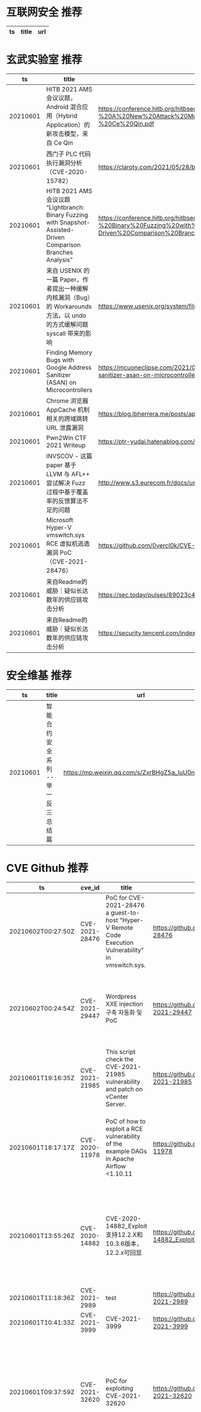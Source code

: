 # 互联网安全 推荐
| ts | title | url| 
| --- | --- | ---| 


# 玄武实验室 推荐
| ts | title | url| 
| --- | --- | ---| 
| 20210601 | HITB 2021 AMS 会议议题，Android 混合应用（Hybrid Application）的新攻击模型，来自 Ce Qin | https://conference.hitb.org/hitbsecconf2021ams/materials/D2T1%20-%20A%20New%20Attack%20Model%20for%20Hybrid%20Mobile%20Applications%20-%20Ce%20Qin.pdf| 
| 20210601 | 西门子 PLC 代码执行漏洞分析（CVE-2020-15782） | https://claroty.com/2021/05/28/blog-research-race-to-native-code-execution-in-plcs/| 
| 20210601 | HITB 2021 AMS 会议议题 “Lightbranch: Binary Fuzzing with Snapshot-Assisted-Driven Comparison Branches Analysis” | https://conference.hitb.org/hitbsecconf2021ams/materials/D2T2%20-%20Binary%20Fuzzing%20with%20Snapshot-Assisted-Driven%20Comparison%20Branch%20Analysis%20-%20Kijong%20Son.pdf| 
| 20210601 | 来自 USENIX 的一篇 Paper，作者提出一种缓解内核漏洞（Bug）的 Workarounds 方法，以 undo 的方式缓解问题 syscall 带来的影响 | https://www.usenix.org/system/files/sec21fall-talebi.pdf| 
| 20210601 | Finding Memory Bugs with Google Address Sanitizer (ASAN) on Microcontrollers | https://mcuoneclipse.com/2021/05/31/finding-memory-bugs-with-google-address-sanitizer-asan-on-microcontrollers/| 
| 20210601 | Chrome 浏览器 AppCache 机制相关的跨域跳转 URL 泄露漏洞 | https://blog.lbherrera.me/posts/appcache-forgotten-tales/| 
| 20210601 | Pwn2Win CTF 2021 Writeup | https://ptr-yudai.hatenablog.com/entry/2021/05/31/232507| 
| 20210601 | INVSCOV - 这篇 paper 基于 LLVM 与 AFL++ 尝试解决 Fuzz 过程中基于覆盖率的反馈算法不足的问题 | http://www.s3.eurecom.fr/docs/usenixsec21_fioraldi.pdf| 
| 20210601 | Microsoft Hyper-V vmswitch.sys RCE 虚拟机逃逸漏洞 PoC（CVE-2021-28476） | https://github.com/0vercl0k/CVE-2021-28476| 
| 20210601 | 来自Readme的威胁｜疑似长达数年的供应链攻击分析 | https://sec.today/pulses/89023c4c-9ecc-4a28-82dc-8822e660710b/| 
| 20210601 | 来自Readme的威胁｜疑似长达数年的供应链攻击分析 | https://security.tencent.com/index.php/blog/msg/192| 


# 安全维基 推荐
| ts | title | url| 
| --- | --- | ---| 
| 20210601 | 智能合约安全系列 -- 举一反三总结篇 | https://mp.weixin.qq.com/s/ZxrBHgZ5a_IuU0nNySIlwA| 


# CVE Github 推荐
| ts | cve_id | title | url | cve_detail| 
| --- | --- | --- | --- | ---| 
| 20210602T00:27:50Z | CVE-2021-28476 | PoC for CVE-2021-28476 a guest-to-host "Hyper-V Remote Code Execution Vulnerability" in vmswitch.sys. | https://github.com/0vercl0k/CVE-2021-28476 | Hyper-V Remote Code Execution Vulnerability| 
| 20210602T00:24:54Z | CVE-2021-29447 | Wordpress XXE injection 구축 자동화 및 PoC  | https://github.com/dnr6419/CVE-2021-29447 | Wordpress is an open source CMS. A user with the ability to upload files (like an Author) can exploit an XML parsing issue in the Media Library leading to XXE attacks. This requires WordPress installation to be using PHP 8. Access to internal files is possible in a successful XXE attack. This has been patched in WordPress version 5.7.1, along with the older affected versions via a minor release. We strongly recommend you keep auto-updates enabled.| 
| 20210601T19:16:35Z | CVE-2021-21985 | This script check the CVE-2021-21985 vulnerability and patch on vCenter Server. | https://github.com/mauricelambert/CVE-2021-21985 | The vSphere Client (HTML5) contains a remote code execution vulnerability due to lack of input validation in the Virtual SAN Health Check plug-in which is enabled by default in vCenter Server. A malicious actor with network access to port 443 may exploit this issue to execute commands with unrestricted privileges on the underlying operating system that hosts vCenter Server.| 
| 20210601T18:17:17Z | CVE-2020-11978 | PoC of how to exploit a RCE vulnerability of the example DAGs in Apache Airflow <1.10.11  | https://github.com/pberba/CVE-2020-11978 | An issue was found in Apache Airflow versions 1.10.10 and below. A remote code/command injection vulnerability was discovered in one of the example DAGs shipped with Airflow which would allow any authenticated user to run arbitrary commands as the user running airflow worker/scheduler (depending on the executor in use). If you already have examples disabled by setting load_examples=False in the config then you are not vulnerable.| 
| 20210601T13:55:26Z | CVE-2020-14882 | CVE-2020-14882_Exploit 支持12.2.X和10.3.6版本，12.2.x可回显 | https://github.com/nice0e3/CVE-2020-14882_Exploit_Gui | Vulnerability in the Oracle WebLogic Server product of Oracle Fusion Middleware (component: Console). Supported versions that are affected are 10.3.6.0.0, 12.1.3.0.0, 12.2.1.3.0, 12.2.1.4.0 and 14.1.1.0.0. Easily exploitable vulnerability allows unauthenticated attacker with network access via HTTP to compromise Oracle WebLogic Server. Successful attacks of this vulnerability can result in takeover of Oracle WebLogic Server. CVSS 3.1 Base Score 9.8 (Confidentiality, Integrity and Availability impacts). CVSS Vector: (CVSS:3.1/AV:N/AC:L/PR:N/UI:N/S:U/C:H/I:H/A:H).| 
| 20210601T11:18:36Z | CVE-2021-2989 | test | https://github.com/dorisroot1/CVE-2021-2989 | 未查询到CVE信息| 
| 20210601T10:41:33Z | CVE-2021-3999 | CVE-2021-3999 | https://github.com/dorisroot1/CVE-2021-3999 | 未查询到CVE信息| 
| 20210601T09:37:59Z | CVE-2021-32620 | PoC for exploiting CVE-2021-32620 | https://github.com/JamesGeee/CVE-2021-32620 | ### Impact A user disabled on a wiki using email verification for registration can re-activate himself by using the activation link provided for his registration. ### Patches The problem has been patched in the following versions of XWiki: 11.10.13, 12.6.7, 12.10.2, 13.0. ### Workarounds It%s possible to workaround the issue by resetting the `validkey` property of the disabled XWiki users. This can be done by editing the user profile with object editor. ### References https://jira.xwiki.org/browse/XWIKI-17942 ### For more information If you have any questions or comments about this advisory: * Open an issue in [Jira](http://jira.xwiki.org) * Email us at [Security mailing-list](mailto:security@xwiki.org)| 
| 20210601T09:37:55Z | CVE-2021-29507 | PoC for exploiting CVE-2021-29507 | https://github.com/JamesGeee/CVE-2021-29507 | ### Impact _What kind of vulnerability is it? Who is impacted?_ The vulnerable component could be crashed when the configuration file is intentionally/ unintentionally containing the special characters. All the applications which are using could fail to generate their dlt logs in system. ### Patches _Has the problem been patched? What versions should users upgrade to?_ There is solution for the problem but the patch is not integrated yet. ### Workarounds _Is there a way for users to fix or remediate the vulnerability without upgrading?_ Check the integrity of information in configuration file manually. ### References _Are there any links users can visit to find out more?_ N/A ### For more information If you have any questions or comments about this advisory: * Open an issue in [ GENIVI/dlt-daemon ](https://github.com/GENIVI/dlt-daemon/issues) * Email us at [Mailinglist](mailto:https://lists.genivi.org/mailman/listinfo/genivi-diagnostic-log-and-trace_lists.genivi.org)| 
| 20210601T09:37:40Z | CVE-2021-29505 | PoC for exploiting CVE-2021-29505 | https://github.com/JamesGeee/CVE-2021-29505 | ### Impact The vulnerability may allow a remote attacker has sufficient rights to execute commands of the host only by manipulating the processed input stream. No user is affected, who followed the recommendation to setup XStream%s security framework with a whitelist limited to the minimal required types. ### Patches If you rely on XStream%s default blacklist of the Security Framework, you will have to use at least version 1.4.17. ### Workarounds See [workarounds](https://x-stream.github.io/security.html#workaround) for the different versions covering all CVEs. ### References See full information about the nature of the vulnerability and the steps to reproduce it in XStream%s documentation for [CVE-2021-xxxxx](https://x-stream.github.io/CVE-2021-xxxxx.html). ### Credits V3geB1rd, white hat hacker from Tencent Security Response Center found and reported the issue to XStream and provided the required information to reproduce it. ### For more information If you have any questions or comments about this advisory: * Open an issue in [XStream](https://github.com/x-stream/xstream/issues) * Email us at [XStream Google Group](https://groups.google.com/group/xstream-user)| 


# klee on Github 推荐
| ts | title | url | stars | forks| 
| --- | --- | --- | --- | ---| 
| 20210602T00:50:02Z | Dodoco doko? | https://github.com/RiceFT/klee | 0 | 0| 
| 20210601T23:04:32Z | Git Blog | https://github.com/klee30810/klee30810.github.io | 0 | 0| 
| 20210601T21:37:25Z | New portfolio website using react and material ui.  | https://github.com/collinkleest/kleest.io | 1 | 0| 
| 20210601T19:30:43Z | Null | https://github.com/nithinsai263/kleenacademy | 0 | 0| 
| 20210601T15:20:26Z | Config files for my GitHub profile. | https://github.com/MaxKleem/MaxKleem | 0 | 0| 
| 20210601T14:19:44Z | A RISC-V RV32 virtual prototype based on riscv-vp with symbolic execution support | https://github.com/agra-uni-bremen/symex-vp | 1 | 0| 
| 20210601T14:15:46Z | A library for concolic execution of RV32 instruction set simulators | https://github.com/agra-uni-bremen/clover | 0 | 0| 
| 20210601T08:30:57Z | KLEE Symbolic Execution Engine | https://github.com/klee/klee | 1708 | 494| 
| 20210601T02:37:36Z | An open-source Chinese font derived from Fontworks% Klee One. 一款基于 FONTWORKS 的 Klee One 的开源中文字体。 | https://github.com/lxgw/LxgwWenKai | 641 | 15| 
| 20210601T00:42:00Z | A personnal UI library made as an excuse to have a published UI package | https://github.com/Liinkiing/klee | 10 | 1| 


# s2e on Github 推荐
| ts | title | url | stars | forks| 
| --- | --- | --- | --- | ---| 


# exploit on Github 推荐
| ts | title | url | stars | forks| 
| --- | --- | --- | --- | ---| 
| 20210602T00:51:22Z | 🔍NVD exploit & JVN(Japan Vulnerability Notes) easy description | https://github.com/nomi-sec/NVD-Exploit-List-Ja | 16 | 11| 
| 20210602T00:41:40Z | Refactored exploit code for Gitstack version 2.3.10 | https://github.com/TBernard97/Gitstack-2.3.10-Exploit-Refactor | 0 | 0| 
| 20210602T00:02:46Z | Open-Source Vulnerability Intelligence Center - Unified source of vulnerability, exploit and threat Intelligence feeds | https://github.com/Patrowl/PatrowlHearsData | 24 | 11| 
| 20210601T23:26:28Z | Local file inclusion discovery and exploitation tool | https://github.com/hansmach1ne/lfimap | 2 | 0| 
| 20210601T22:52:11Z | EDL exploit for Motorola Moto E 2014 | https://github.com/Vicc2008/firehose_condor | 0 | 0| 
| 20210601T22:31:36Z | Server-Side Template Injection and Code Injection Detection and Exploitation Tool | https://github.com/epinna/tplmap | 2260 | 489| 
| 20210601T22:20:18Z | This repository is primarily maintained by Omar Santos and includes thousands of resources related to ethical hacking  / penetration testing, digital forensics and incident response (DFIR), vulnerability research, exploit development, reverse engineering, and more. | https://github.com/The-Art-of-Hacking/h4cker | 9517 | 1540| 
| 20210601T21:45:14Z | Null | https://github.com/Raycodex/Exploiting | 1 | 1| 
| 20210601T21:19:55Z | CamRaptor is a tool that exploits several vulnerabilities in popular DVR cameras to obtain device credentials. | https://github.com/EntySec/CamRaptor | 1 | 0| 
| 20210601T21:17:53Z |  CamOver is a camera exploitation tool that allows to disclosure network camera admin password. | https://github.com/EntySec/CamOver | 3 | 1| 


# backdoor on Github 推荐
| ts | title | url | stars | forks| 
| --- | --- | --- | --- | ---| 
| 20210602T00:44:11Z | Simple console based Windows key-logger created in C++ | https://github.com/caffene-query/CPP-Key-Logger | 0 | 0| 
| 20210601T22:17:19Z | TrojanZoo provides a universal pytorch platform to conduct security researches (especially backdoor attacks/defenses) of image classification in deep learning. | https://github.com/ain-soph/trojanzoo | 72 | 12| 
| 20210601T19:15:36Z | My personal unique wiki for hacking the router firmware used by (Telia)TG799vac Xtream v17.2-MINT delivered from Technicolor  | https://github.com/wuseman/TG799VAC-XTREME-17.2-MINT | 59 | 17| 
| 20210601T19:06:50Z | Python 3 IRC Bot / Botnet | https://github.com/trackmastersteve/HackServ | 21 | 17| 
| 20210601T18:49:48Z | A token logger for discord + steals Brave/Chrome passwords and usernames | https://github.com/CUPZYY/Backdoor-Machine | 8 | 1| 
| 20210601T18:30:22Z | Null | https://github.com/KoPlayz/BackdoorBot | 0 | 0| 
| 20210601T14:44:05Z | The BinCT backdoor bot https://github.com/BinCT/Protocol-Bot but updated so no fatal code error | https://github.com/XatoriN/Protocol-Bot-Updated | 0 | 0| 
| 20210601T14:36:21Z | PHP 8.1.0-dev Backdoor System Shell Script | https://github.com/flast101/php-8.1.0-dev-backdoor-rce | 6 | 2| 
| 20210601T14:32:12Z | Upload file / Access file / You are now admin. | https://github.com/JulioPotier/SecuPress-Backdoor-User | 74 | 29| 
| 20210601T13:54:02Z | this is advance py39 backdoor created to use in college project | https://github.com/Bhadresh-Malankiya/BackdoorPy3 | 0 | 0| 


# fuzz on Github 推荐
| ts | title | url | stars | forks| 
| --- | --- | --- | --- | ---| 
| 20210602T00:06:37Z | OSS-Fuzz vulnerabilities for OSV. | https://github.com/google/oss-fuzz-vulns | 8 | 5| 
| 20210601T23:43:18Z | Null | https://github.com/lacygoill/vim-fuzzy | 0 | 1| 
| 20210601T23:39:12Z | rfuzz: coverage-directed fuzzing for RTL research platform | https://github.com/ekiwi/rfuzz | 35 | 4| 
| 20210601T23:05:13Z | Software for fuzzing, used on web application pentestings. | https://github.com/NESCAU-UFLA/FuzzingTool | 75 | 18| 
| 20210601T23:04:06Z | Null | https://github.com/dimon19991/fuzzy_sets | 0 | 0| 
| 20210601T22:53:23Z | Another one-off fuzzing repo that I only made to learn more | https://github.com/Benjins/OpenGLFuzz | 0 | 0| 
| 20210601T22:39:42Z | Written standups for remote teams. Inspired by Basecamp. | https://github.com/malikpiara/fuzzboard | 1 | 0| 
| 20210601T22:23:20Z | Fuzzinator Random Testing Framework | https://github.com/renatahodovan/fuzzinator | 172 | 38| 
| 20210601T21:40:17Z | OSS-Fuzz - continuous fuzzing for open source software. | https://github.com/google/oss-fuzz | 6345 | 1288| 
| 20210601T21:12:41Z | A self-hosted Fuzzing-As-A-Service platform | https://github.com/microsoft/onefuzz | 2339 | 128| 



# 日更新程序
